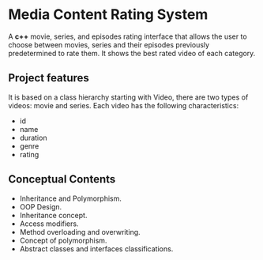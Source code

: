 # Media Content Rating System
A **c++** movie, series, and episodes rating interface  that allows the user to choose between movies, series and their episodes previously predetermined to rate them. It shows the best rated video of each category.

## Project features
It is based on a class hierarchy starting with Video, there are two types of videos: movie and series. Each video has the following characteristics:
* id
* name
* duration
* genre
* rating

## Conceptual Contents
* Inheritance and Polymorphism.
* OOP Design.
* Inheritance concept.
* Access modifiers.
* Method overloading and overwriting.
* Concept of polymorphism.
* Abstract classes and interfaces classifications.
